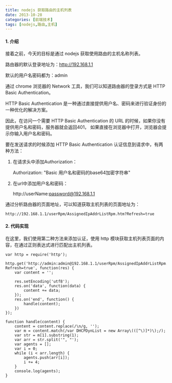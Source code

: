 ```yaml
---
title: nodejs 获取路由的主机列表
date: 2013-10-28
categories: [前端技术]
tags: [nodejs,路由,主机]
---
```


#### 1. 介绍

接着之前，今天的目标是通过 nodejs 获取使用路由的主机名称列表。

路由器的默认登录地址为：http://192.168.1.1

默认的用户名密码都为：admin

通过 chrome 浏览器的 Network 工具，我们可以知道路由器的登录方式是 HTTP Basic Authentication。

HTTP Basic Authentication 是一种通过直接提供用户名、密码来进行验证身份的一种优化的解决方案。

因此，在访问一个需要 HTTP Basic Authentication 的 URL 的时候，如果你没有提供用户名和密码，服务器就会返回401，
如果直接在浏览器中打开，浏览器会提示你输入用户名和密码。

要在发送请求的时候添加 HTTP Basic Authentication 认证信息到请求中，有两种方法：

1) 在请求头中添加Authorization：

    Authorization: "Basic 用户名和密码的base64加密字符串"

2) 在url中添加用户名和密码：

    http://userName:password@192.168.1.1

通过分析路由器的页面地址，可以知道获取主机列表的页面地址为：

    http://192.168.1.1/userRpm/AssignedIpAddrListRpm.htm?Refresh=true

#### 2. 代码实现

在这里，我们使用第二种方法来添加认证，使用 http 模块获取主机列表页面的内容，在通过正则表达式进行匹配出主机列表。

    var http = require('http');

    http.get('http://admin:admin@192.168.1.1/userRpm/AssignedIpAddrListRpm.htm?Refresh=true', function(res) {
        var content = '';

        res.setEncoding('utf8');
        res.on('data', function(data) {
            content += data;
        });
        res.on('end', function() {
            handle(content);
        })
    });

    function handle(content) {
        content = content.replace(/\n/g, '');
        var m = content.match(/var DHCPDynList = new Array\(([^\)]*)\);/);
        var str = m[1].substring(1);
        var arr = str.split('", "');
        var agents = [];
        var i = 0;
        while (i < arr.length) {
            agents.push(arr[i]);
            i += 4;
        }
        console.log(agents);
    }
